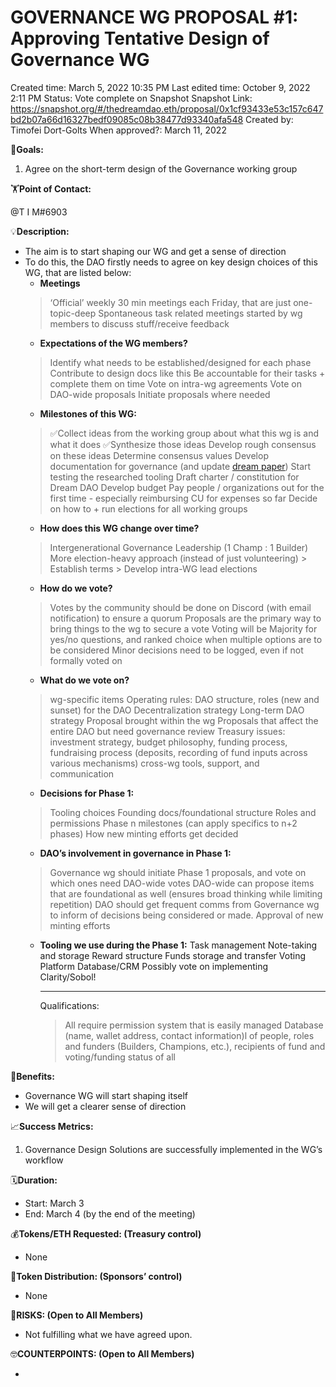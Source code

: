 # GOVERNANCE WG PROPOSAL #1: Approving Tentative Design of Governance WG

Created time: March 5, 2022 10:35 PM
Last edited time: October 9, 2022 2:11 PM
Status: Vote complete on Snapshot
Snapshot Link: https://snapshot.org/#/thedreamdao.eth/proposal/0x1cf93433e53c157c647bd2b07a66d16327bedf09085c08b38477d93340afa548
Created by: Timofei Dort-Golts
When approved?: March 11, 2022

🎯**Goals:**

1. Agree on the short-term design of the Governance working group 

🏋️**Point of Contact:**

@T I M#6903

💡**Description:**

- The aim is to start shaping our WG and get a sense of direction
- To do this, the DAO firstly needs to agree on key design choices of this WG, that are listed below:
    - **Meetings**
    > ‘Official’ weekly 30 min meetings each Friday, that are just one-topic-deep
    > Spontaneous task related meetings started by wg members to discuss stuff/receive feedback
    - **Expectations of the WG members?**
    > Identify what needs to be established/designed for each phase
    > Contribute to design docs like this
    > Be accountable for their tasks + complete them on time
    > Vote on intra-wg agreements
    > Vote on DAO-wide proposals
    > Initiate proposals where needed
    - **Milestones of this WG:**
    > ✅Collect ideas from the working group about what this wg is and what it does
    > ✅Synthesize those ideas
    > Develop rough consensus on these ideas
    > Determine consensus values
    > Develop documentation for governance (and update [dream paper](https://www.notion.so/Civics-Unplugged-s-Dream-DAO-A-Deeper-Dive-5142d24477064342b71267242f15749b?pvs=21))
    > Start testing the researched tooling
    > Draft charter / constitution for Dream DAO
    > Develop budget
    > Pay people / organizations out for the first time - especially reimbursing CU for expenses so far
    > Decide on how to + run elections for all working groups
    - **How does this WG change over time?**
    > Intergenerational Governance Leadership (1 Champ : 1 Builder)
    > More election-heavy approach (instead of just volunteering)
        > Establish terms 
        > Develop intra-WG lead elections
    - **How do we vote?**
    > Votes by the community should be done on Discord (with email notification) to ensure a quorum
    > Proposals are the primary way to bring things to the wg to secure a vote
    > Voting will be Majority for yes/no questions, and ranked choice when multiple options are to be considered
    > Minor decisions need to be logged, even if not formally voted on
    - **What do we vote on?**
    > wg-specific items
    > Operating rules: DAO structure, roles (new and sunset) for the DAO
    > Decentralization strategy
    > Long-term DAO strategy
    > Proposal brought within the wg
    > Proposals that affect the entire DAO but need governance review
    > Treasury issues: investment strategy, budget philosophy, funding process, fundraising process (deposits, recording of fund inputs across various mechanisms)
    > cross-wg tools, support, and communication
    - **Decisions for Phase 1:**
    > Tooling choices
    > Founding docs/foundational structure
    > Roles and permissions
    > Phase n milestones (can apply specifics to n+2 phases)
    > How new minting efforts get decided
    - **DAO’s involvement in governance in Phase 1:**
    > Governance wg should initiate Phase 1 proposals, and vote on which ones need DAO-wide votes
    > DAO-wide can propose items that are foundational as well (ensures broad thinking while limiting repetition)
    > DAO should get frequent comms from Governance wg to inform of decisions being considered or made.
    > Approval of new minting efforts
    - **Tooling we use during the Phase 1:**
    Task management
    Note-taking and storage
    Reward structure
    Funds storage and transfer
    Voting Platform
    Database/CRM
    Possibly vote on implementing Clarity/Sobol!
        
        ---
        
        Qualifications:
        > All require permission system that is easily managed 
        > Database (name, wallet address, contact information)l of people, roles and funders (Builders, Champions, etc.), recipients of fund and voting/funding status of all
        

💚**Benefits:**

- Governance WG will start shaping itself
- We will get a clearer sense of direction

📈**Success Metrics:**

1. Governance Design Solutions are successfully implemented in the WG’s workflow

🗓️**Duration:**

- Start: March 3
- End: March 4 (by the end of the meeting)

💰**Tokens/ETH Requested: (Treasury control)**

- None

💸**Token Distribution: (Sponsors’ control)**

- None

🤨**RISKS: (Open to All Members)**

- Not fulfilling what we have agreed upon.

🤓**COUNTERPOINTS: (Open to All Members)**

-